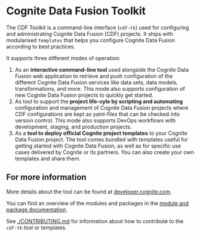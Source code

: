 # Cognite Data Fusion Toolkit

The CDF Toolkit is a command-line interface (`cdf-tk`) used for configuring and administrating
Cognite Data Fusion (CDF) projects. It ships with modularised `templates` that helps you
configure Cognite Data Fusion according to best practices.

It supports three different modes of operation:

1. As an **interactive command-line tool** used alongside the Cognite Data Fusion web application to retrieve and
   push configuration of the different Cognite Data Fusion services like data sets, data models, transformations,
   and more. This mode also supports configuration of new Cognite Data Fusion projects to quickly get started.
2. As tool to support the **project life-cyle by scripting and automating** configuration and management of Cognite Data
   Fusion projects where CDF configurations are kept as yaml-files that can be checked into version
   control. This mode also supports DevOps workflows with development, staging, and production projects.
3. As a **tool to deploy official Cognite project templates** to your Cognite Data Fusion project. The tool comes
   bundled with templates useful for getting started with Cognite Data Fusion, as well as for specific use cases
   delivered by Cognite or its partners. You can also create your own templates and share them.

## For more information

More details about the tool can be found at
[developer.cognite.com](http://developer.cognite.com/sdks/toolkit).

You can find an overview of the modules and packages in the
[module and package documentation](https://developer.cognite.com/sdks/toolkit/references/module_reference).

See [./CONTRIBUTING.md](./CONTRIBUTING.md) for information about how to contribute to the `cdf-tk` tool or
templates.
